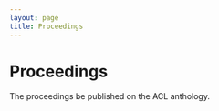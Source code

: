 ```yaml
---
layout: page
title: Proceedings
---
```


# Proceedings 

The proceedings be published on the ACL anthology.
